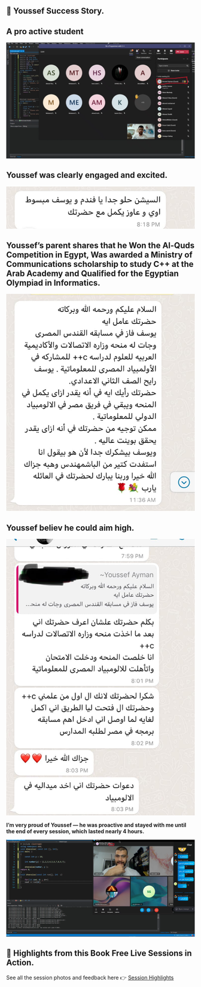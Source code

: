 ## 📸 Youssef Success Story.

## A pro active student

![Youssef activities Photo](./images/feedback/4-yousedaproactive.png)

## Youssef was clearly engaged and excited.

![Youssef Feedback & results from my efforts with him](./images/feedback/1-youseffeedback.png)

## Youssef’s parent shares that he Won the Al-Quds Competition in Egypt, Was awarded a Ministry of Communications scholarship to study C++ at the Arab Academy and Qualified for the Egyptian Olympiad in Informatics.

![*Youssef says:*](./images/feedback/2-youseeffeedback.png)

## Youssef believ he could aim high.

![**As a result**](./images/feedback/3-youseeffeedback.png)

**I’m very proud of Youssef — he was proactive and stayed with me until the end of every session, which lasted nearly 4 hours.**

![**From passion to help all, Live Session takes time for 4:00H**](./images/sessions/4Hsession.png)

## 📸 Highlights from this Book **Free** Live Sessions in Action.

See all the session photos and feedback here 👉 [Session Highlights](./feedback.md)
